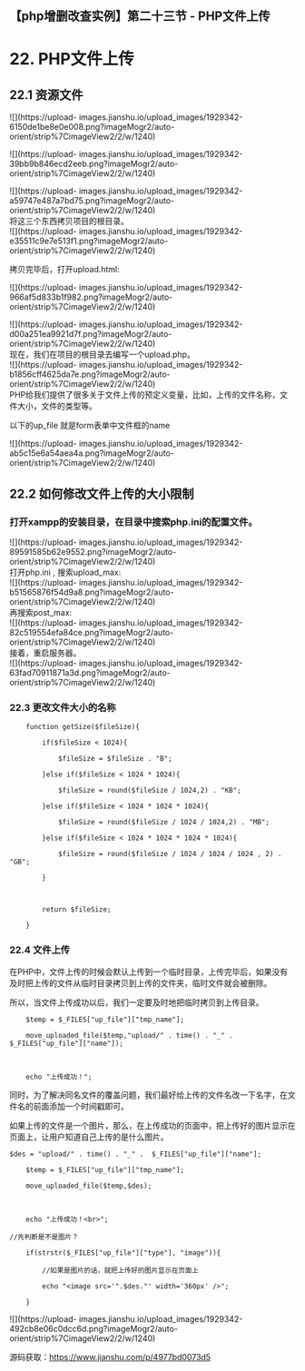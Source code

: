 ##  【php增删改查实例】第二十三节 - PHP文件上传

# 22\. PHP文件上传

## 22.1 资源文件

![](https://upload-
images.jianshu.io/upload_images/1929342-6150de1be8e0e008.png?imageMogr2/auto-
orient/strip%7CimageView2/2/w/1240)

![](https://upload-
images.jianshu.io/upload_images/1929342-39bb9b846ecd2eeb.png?imageMogr2/auto-
orient/strip%7CimageView2/2/w/1240)

![](https://upload-
images.jianshu.io/upload_images/1929342-a59747e487a7bd75.png?imageMogr2/auto-
orient/strip%7CimageView2/2/w/1240)  
将这三个东西拷贝项目的根目录。  
![](https://upload-
images.jianshu.io/upload_images/1929342-e35511c9e7e513f1.png?imageMogr2/auto-
orient/strip%7CimageView2/2/w/1240)

拷贝完毕后，打开upload.html:

![](https://upload-
images.jianshu.io/upload_images/1929342-966af5d833b1f982.png?imageMogr2/auto-
orient/strip%7CimageView2/2/w/1240)

![](https://upload-
images.jianshu.io/upload_images/1929342-d00a251ea9921d7f.png?imageMogr2/auto-
orient/strip%7CimageView2/2/w/1240)  
现在，我们在项目的根目录去编写一个upload.php。  
![](https://upload-
images.jianshu.io/upload_images/1929342-b1856cff4625da7e.png?imageMogr2/auto-
orient/strip%7CimageView2/2/w/1240)  
PHP给我们提供了很多关于文件上传的预定义变量，比如，上传的文件名称，文件大小，文件的类型等。

以下的up_file 就是form表单中文件框的name

![](https://upload-
images.jianshu.io/upload_images/1929342-ab5c15e6a54aea4a.png?imageMogr2/auto-
orient/strip%7CimageView2/2/w/1240)

## 22.2 如何修改文件上传的大小限制

### 打开xampp的安装目录，在目录中搜索php.ini的配置文件。

![](https://upload-
images.jianshu.io/upload_images/1929342-89591585b62e9552.png?imageMogr2/auto-
orient/strip%7CimageView2/2/w/1240)  
打开php.ini , 搜索upload_max:  
![](https://upload-
images.jianshu.io/upload_images/1929342-b51565876f54d9a8.png?imageMogr2/auto-
orient/strip%7CimageView2/2/w/1240)  
再搜索post_max:  
![](https://upload-
images.jianshu.io/upload_images/1929342-82c519554efa84ce.png?imageMogr2/auto-
orient/strip%7CimageView2/2/w/1240)  
接着，重启服务器。  
![](https://upload-
images.jianshu.io/upload_images/1929342-63fad70911871a3d.png?imageMogr2/auto-
orient/strip%7CimageView2/2/w/1240)

### 22.3 更改文件大小的名称

    
    
        function getSize($fileSize){
            if($fileSize < 1024){
                $fileSize = $fileSize . "B";
            }else if($fileSize < 1024 * 1024){
                $fileSize = round($fileSize / 1024,2) . "KB";
            }else if($fileSize < 1024 * 1024 * 1024){
                $fileSize = round($fileSize / 1024 / 1024,2) . "MB";
            }else if($fileSize < 1024 * 1024 * 1024 * 1024){
                $fileSize = round($fileSize / 1024 / 1024 / 1024 , 2) . "GB";
            }
    
            return $fileSize;
        }
    

### 22.4 文件上传

在PHP中，文件上传的时候会默认上传到一个临时目录，上传完毕后，如果没有及时把上传的文件从临时目录拷贝到上传的文件夹，临时文件就会被删除。

所以，当文件上传成功以后，我们一定要及时地把临时拷贝到上传目录。

    
    
        $temp = $_FILES["up_file"]["tmp_name"];
        move_uploaded_file($temp,"upload/" . time() . "_" .  $_FILES["up_file"]["name"]);
    
        echo "上传成功！";

同时，为了解决同名文件的覆盖问题，我们最好给上传的文件名改一下名字，在文件名的前面添加一个时间戳即可。

如果上传的文件是一个图片，那么，在上传成功的页面中，把上传好的图片显示在页面上，让用户知道自己上传的是什么图片。

    
    
    $des = "upload/" . time() . "_" .  $_FILES["up_file"]["name"];
        $temp = $_FILES["up_file"]["tmp_name"];
        move_uploaded_file($temp,$des);
    
        echo "上传成功！<br>";
    //先判断是不是图片？
        if(strstr($_FILES["up_file"]["type"], "image")){
            //如果是图片的话，就把上传好的图片显示在页面上
            echo "<image src='".$des."' width='360px' />";
        }

![](https://upload-
images.jianshu.io/upload_images/1929342-492cb8e06c0dcc6d.png?imageMogr2/auto-
orient/strip%7CimageView2/2/w/1240)

源码获取：<https://www.jianshu.com/p/4977bd0073d5>


